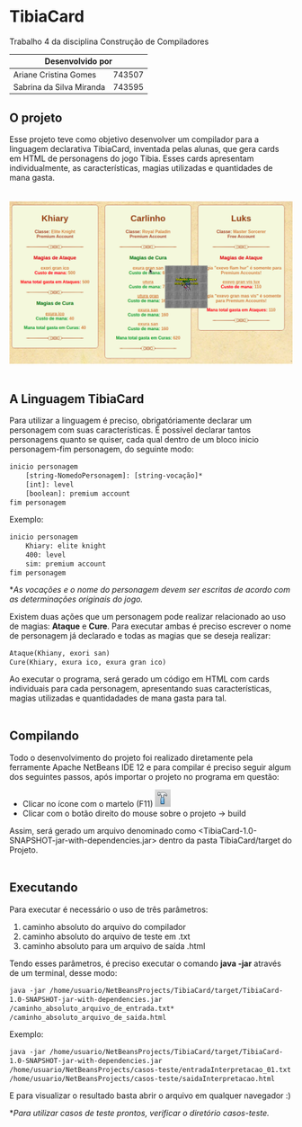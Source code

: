 # TibiaCard

Trabalho 4 da disciplina Construção de Compiladores

<table>
  <thead>
    <tr>
      <th colspan='2'>Desenvolvido por</th>
    </tr>
  </thead>
    <tr>
      <td>Ariane Cristina Gomes</td>
      <td>743507</td>
    </tr>
    <tr>
      <td>Sabrina da Silva Miranda</td>
      <td>743595</td>
    </tr>
</table>


## O projeto
Esse projeto teve como objetivo desenvolver um compilador para a linguagem declarativa TibiaCard, inventada pelas alunas, que gera cards em HTML de personagens do jogo Tibia. 
Esses cards apresentam individualmente, as características, magias utilizadas e quantidades de mana gasta.
<br><br><br>
<img src=/imagens/exemplo_readme.png>
<br><br>
## A Linguagem TibiaCard
Para utilizar a linguagem é preciso, obrigatóriamente declarar um personagem com suas características. 
É possível declarar tantos personagens quanto se quiser, cada qual dentro de um bloco inicio personagem-fim personagem, do seguinte modo:

```
inicio personagem
	[string-NomedoPersonagem]: [string-vocação]*
	[int]: level
	[boolean]: premium account
fim personagem
```

Exemplo:
```
inicio personagem
	Khiary: elite knight
	400: level
	sim: premium account
fim personagem
```
**As vocações e o nome do personagem devem ser escritas de acordo com as determinações originais do jogo.*


Existem duas ações que um personagem pode realizar relacionado ao uso de magias: **Ataque** e **Cure**. Para executar ambas é preciso escrever o nome de personagem já declarado e todas as magias que se deseja realizar:
```
Ataque(Khiany, exori san)
Cure(Khiary, exura ico, exura gran ico)
```
Ao executar o programa, será gerado um código em HTML com cards individuais para cada personagem, apresentando suas características, magias utilizadas e quantidadades de mana gasta para tal.
<br><br>
## Compilando
Todo o desenvolvimento do projeto foi realizado diretamente pela ferramente Apache NetBeans IDE 12 e para compilar é preciso seguir algum dos seguintes passos, após importar o projeto no programa em questão:

* Clicar no ícone com o martelo (F11) <img src=imagens/build.png>
* Clicar com o botão direito do mouse sobre o projeto → build

Assim, será gerado um arquivo denominado como <TibiaCard-1.0-SNAPSHOT-jar-with-dependencies.jar> dentro da pasta TibiaCard/target do Projeto.
<br><br>
## Executando
Para executar é necessário o uso de três parâmetros:

1.  caminho absoluto do arquivo do compilador
2.  caminho absoluto do arquivo de teste em .txt
3.  caminho absoluto para um arquivo de saída .html

Tendo esses parâmetros, é preciso executar o comando **java -jar** através de um terminal, desse modo:
```
java -jar /home/usuario/NetBeansProjects/TibiaCard/target/TibiaCard-1.0-SNAPSHOT-jar-with-dependencies.jar /caminho_absoluto_arquivo_de_entrada.txt* /caminho_absoluto_arquivo_de_saida.html

```
Exemplo:
```
java -jar /home/usuario/NetBeansProjects/TibiaCard/target/TibiaCard-1.0-SNAPSHOT-jar-with-dependencies.jar /home/usuario/NetBeansProjects/casos-teste/entradaInterpretacao_01.txt /home/usuario/NetBeansProjects/casos-teste/saidaInterpretacao.html

```

E para visualizar o resultado basta abrir o arquivo em qualquer navegador :)

**Para utilizar casos de teste prontos, verificar o diretório casos-teste.*



